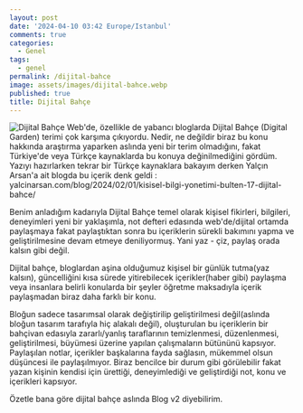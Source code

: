 ```yaml
---
layout: post
date: '2024-04-10 03:42 Europe/Istanbul'
comments: true
categories:
  - Genel
tags:
  - genel
permalink: /dijital-bahce
image: assets/images/dijital-bahce.webp
published: true
title: Dijital Bahçe
---
```

![Dijital Bahçe]({{site.baseurl}}/assets/images/dijital-bahce.webp)
Web'de, özellikle de yabancı bloglarda Dijital Bahçe (Digital Garden) terimi çok karşıma çıkıyordu. Nedir, ne değildir biraz bu konu hakkında araştırma yaparken aslında yeni bir terim olmadığını, fakat Türkiye'de veya Türkçe kaynaklarda bu konuya değinilmediğini gördüm. Yazıyı hazırlarken tekrar bir Türkçe kaynaklara bakayım derken Yalçın Arsan'a ait blogda bu içerik denk geldi : yalcinarsan.com/blog/2024/02/01/kisisel-bilgi-yonetimi-bulten-17-dijital-bahce/

Benim anladığım kadarıyla Dijital Bahçe temel olarak kişisel fikirleri, bilgileri, deneyimleri yeni bir yaklaşımla, not defteri edasında web'de/dijital ortamda paylaşmaya fakat paylaştıktan sonra bu içeriklerin sürekli bakımını yapma ve geliştirilmesine devam etmeye deniliyormuş. Yani yaz - çiz, paylaş orada kalsın gibi değil. 

Dijital bahçe, bloglardan aşina olduğumuz kişisel bir günlük tutma(yaz kalsın), güncelliğini kısa sürede yitirebilecek içerikler(haber gibi) paylaşma veya insanlara belirli konularda bir şeyler öğretme maksadıyla içerik paylaşmadan biraz daha farklı bir konu.

Bloğun sadece tasarımsal olarak değiştirilip geliştirilmesi değil(aslında bloğun tasarım tarafıyla hiç alakalı değil), oluşturulan bu içeriklerin bir bahçivan edasıyla zararlı/yanlış taraflarının temizlenmesi, düzenlenmesi, geliştirilmesi, büyümesi üzerine yapılan çalışmaların bütününü kapsıyor. Paylaşılan notlar, içerikler başkalarına fayda sağlasın, mükemmel olsun düşüncesi ile paylaşılmıyor. Biraz bencilce bir durum gibi görülebilir fakat yazan kişinin kendisi için ürettiği, deneyimlediği ve geliştirdiği not, konu ve içerikleri kapsıyor. 

Özetle bana göre dijital bahçe aslında Blog v2 diyebilirim.
